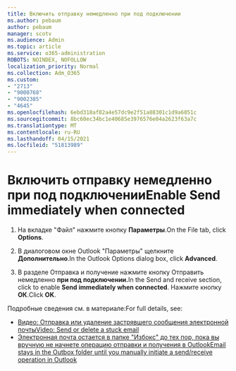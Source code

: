 ```yaml
---
title: Включить отправку немедленно при под подключении
ms.author: pebaum
author: pebaum
manager: scotv
ms.audience: Admin
ms.topic: article
ms.service: o365-administration
ROBOTS: NOINDEX, NOFOLLOW
localization_priority: Normal
ms.collection: Adm_O365
ms.custom:
- "2713"
- "9000768"
- "9002385"
- "4645"
ms.openlocfilehash: 6ebd318af82a4e57dc9e2f51a88301c1d9a6851c
ms.sourcegitcommit: 8bc60ec34bc1e40685e3976576e04a2623f63a7c
ms.translationtype: MT
ms.contentlocale: ru-RU
ms.lasthandoff: 04/15/2021
ms.locfileid: "51813989"
---
```

# <a name="enable-send-immediately-when-connected"></a><span data-ttu-id="dd360-102">Включить отправку немедленно при под подключении</span><span class="sxs-lookup"><span data-stu-id="dd360-102">Enable Send immediately when connected</span></span>
 
1. <span data-ttu-id="dd360-103">На вкладке "Файл" нажмите кнопку **Параметры**.</span><span class="sxs-lookup"><span data-stu-id="dd360-103">On the File tab, click **Options**.</span></span>

2. <span data-ttu-id="dd360-104">В диалоговом окне Outlook "Параметры" щелкните **Дополнительно**.</span><span class="sxs-lookup"><span data-stu-id="dd360-104">In the Outlook Options dialog box, click **Advanced**.</span></span>

3. <span data-ttu-id="dd360-105">В разделе Отправка и получение нажмите кнопку Отправить немедленно **при под подключении.**</span><span class="sxs-lookup"><span data-stu-id="dd360-105">In the Send and receive section, click to enable **Send immediately when connected**.</span></span> <span data-ttu-id="dd360-106">Нажмите кнопку **ОК**.</span><span class="sxs-lookup"><span data-stu-id="dd360-106">Click **OK**.</span></span>

<span data-ttu-id="dd360-107">Подробные сведения см. в материале:</span><span class="sxs-lookup"><span data-stu-id="dd360-107">For full details, see:</span></span>
- [<span data-ttu-id="dd360-108">Видео: Отправка или удаление застрявшего сообщения электронной почты</span><span class="sxs-lookup"><span data-stu-id="dd360-108">Video: Send or delete a stuck email</span></span>](https://support.office.com/article/Video-Send-or-delete-an-email-stuck-in-your-outbox-26d5d34a-4e5f-444a-a9e8-44db04a94dec) 
- [<span data-ttu-id="dd360-109">Электронная почта остается в папке "Избокс" до тех пор, пока вы вручную не начнете операцию отправки и получения в Outlook</span><span class="sxs-lookup"><span data-stu-id="dd360-109">Email stays in the Outbox folder until you manually initiate a send/receive operation in Outlook</span></span>](https://support.microsoft.com/help/2797572/email-stays-in-the-outbox-folder-until-you-manually-initiate-a-send-re)
